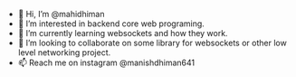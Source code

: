- 👋 Hi, I’m @mahidhiman
- 👀 I’m interested in backend core web programing.
- 🌱 I’m currently learning websockets and how they work.
- 💞️ I’m looking to collaborate on some library for websockets or other low level networking project.
- 📫 Reach me on instagram @manishdhiman641

<!---
mahidhiman/mahidhiman is a ✨ special ✨ repository because its `README.md` (this file) appears on your GitHub profile.
You can click the Preview link to take a look at your changes.
--->
